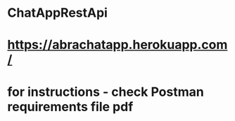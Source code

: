 # ChatAppRestApi

# https://abrachatapp.herokuapp.com/

# for instructions - check Postman requirements file pdf
